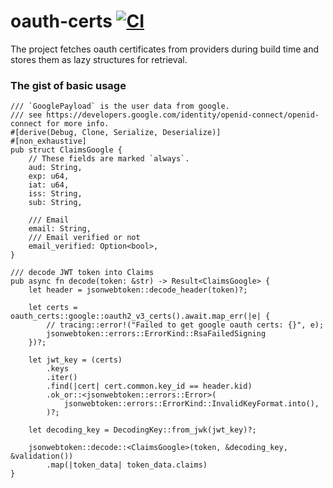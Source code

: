 # oauth-certs [![CI](https://github.com/pagescrape/oauth-certs/actions/workflows/rust.yml/badge.svg)](https://github.com/pagescrape/oauth-certs/actions/workflows/rust.yml)

The project fetches oauth certificates from providers during build time and stores them as lazy structures for retrieval.

### The gist of basic usage

```rust,no_run
/// `GooglePayload` is the user data from google.
/// see https://developers.google.com/identity/openid-connect/openid-connect for more info.
#[derive(Debug, Clone, Serialize, Deserialize)]
#[non_exhaustive]
pub struct ClaimsGoogle {
    // These fields are marked `always`.
    aud: String,
    exp: u64,
    iat: u64,
    iss: String,
    sub: String,

    /// Email
    email: String,
    /// Email verified or not
    email_verified: Option<bool>,
}

/// decode JWT token into Claims
pub async fn decode(token: &str) -> Result<ClaimsGoogle> {
    let header = jsonwebtoken::decode_header(token)?;

    let certs = oauth_certs::google::oauth2_v3_certs().await.map_err(|e| {
        // tracing::error!("Failed to get google oauth certs: {}", e);
        jsonwebtoken::errors::ErrorKind::RsaFailedSigning
    })?;

    let jwt_key = (certs)
        .keys
        .iter()
        .find(|cert| cert.common.key_id == header.kid)
        .ok_or::<jsonwebtoken::errors::Error>(
            jsonwebtoken::errors::ErrorKind::InvalidKeyFormat.into(),
        )?;

    let decoding_key = DecodingKey::from_jwk(jwt_key)?;

    jsonwebtoken::decode::<ClaimsGoogle>(token, &decoding_key, &validation())
        .map(|token_data| token_data.claims)
}
```
